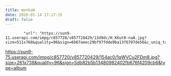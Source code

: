 ```yaml
---
title: monkaW
date: 2020-01-14 17:17:15
draft: false
---
```


            "url": "https://sun9-11.userapi.com/impg/c857728/v857728429/13d9dc/H_K6ut0-naA.jpg?size=511x768&quality=96&sign=6b67aeec29bf97fdde9ba13f6797de56&c_uniq_tag=wpfrId0Z2hmYXBkeZf3R7uyrhfBZy2NwvCzK768riR4&type=album",

https://sun9-75.userapi.com/impg/c857720/v857720429/154ac0/1qWVCu2FDm8.jpg?size=261x738&quality=96&sign=5db82b5b13480982402fb676f4209cb6&type=album
